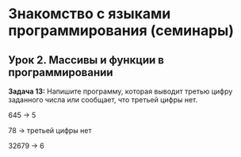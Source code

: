# Знакомство с языками программирования (семинары)

## Урок 2. Массивы и функции в программировании

**Задача 13:** Напишите программу, которая выводит третью цифру заданного числа или сообщает, что третьей цифры нет.

645 -> 5

78 -> третьей цифры нет

32679 -> 6